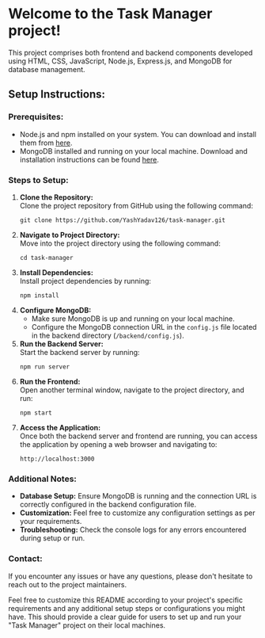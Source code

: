 <!DOCTYPE html>
<html lang="en">
<head>
<meta charset="UTF-8">
<meta name="viewport" content="width=device-width, initial-scale=1.0">
</head>
<body>

<h1>Welcome to the Task Manager project!</h1>
<p>This project comprises both frontend and backend components developed using HTML, CSS, JavaScript, Node.js, Express.js, and MongoDB for database management.</p>

<h2>Setup Instructions:</h2>

<h3>Prerequisites:</h3>
<ul>
  <li>Node.js and npm installed on your system. You can download and install them from <a href="https://nodejs.org/">here</a>.</li>
  <li>MongoDB installed and running on your local machine. Download and installation instructions can be found <a href="https://www.mongodb.com/try/download/community">here</a>.</li>
</ul>

<h3>Steps to Setup:</h3>
<ol>
  <li><strong>Clone the Repository:</strong><br>
      Clone the project repository from GitHub using the following command:</li>
  <pre><code>git clone https://github.com/YashYadav126/task-manager.git</code></pre>

  <li><strong>Navigate to Project Directory:</strong><br>
      Move into the project directory using the following command:</li>
  <pre><code>cd task-manager</code></pre>

  <li><strong>Install Dependencies:</strong><br>
      Install project dependencies by running:</li>
  <pre><code>npm install</code></pre>

  <li><strong>Configure MongoDB:</strong><br>
      <ul>
        <li>Make sure MongoDB is up and running on your local machine.</li>
        <li>Configure the MongoDB connection URL in the <code>config.js</code> file located in the backend directory (<code>/backend/config.js</code>).</li>
      </ul>
  </li>

  <li><strong>Run the Backend Server:</strong><br>
      Start the backend server by running:</li>
  <pre><code>npm run server</code></pre>

  <li><strong>Run the Frontend:</strong><br>
      Open another terminal window, navigate to the project directory, and run:</li>
  <pre><code>npm start</code></pre>

  <li><strong>Access the Application:</strong><br>
      Once both the backend server and frontend are running, you can access the application by opening a web browser and navigating to:</li>
  <pre><code>http://localhost:3000</code></pre>
</ol>

<h3>Additional Notes:</h3>
<ul>
  <li><strong>Database Setup:</strong> Ensure MongoDB is running and the connection URL is correctly configured in the backend configuration file.</li>
  <li><strong>Customization:</strong> Feel free to customize any configuration settings as per your requirements.</li>
  <li><strong>Troubleshooting:</strong> Check the console logs for any errors encountered during setup or run.</li>
</ul>

<h3>Contact:</h3>
<p>If you encounter any issues or have any questions, please don't hesitate to reach out to the project maintainers.</p>

<p>Feel free to customize this README according to your project's specific requirements and any additional setup steps or configurations you might have. This should provide a clear guide for users to set up and run your "Task Manager" project on their local machines.</p>

</body>
</html>

